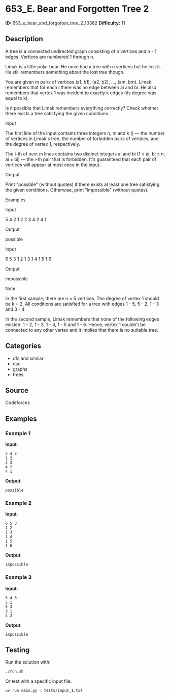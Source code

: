 # 653_E. Bear and Forgotten Tree 2

**ID:** 653_e_bear_and_forgotten_tree_2_10362
**Difficulty:** 11

## Description

A tree is a connected undirected graph consisting of n vertices and n - 1 edges. Vertices are numbered 1 through n.

Limak is a little polar bear. He once had a tree with n vertices but he lost it. He still remembers something about the lost tree though.

You are given m pairs of vertices (a1, b1), (a2, b2), ..., (am, bm). Limak remembers that for each i there was no edge between ai and bi. He also remembers that vertex 1 was incident to exactly k edges (its degree was equal to k).

Is it possible that Limak remembers everything correctly? Check whether there exists a tree satisfying the given conditions.

Input

The first line of the input contains three integers n, m and k (<image>) — the number of vertices in Limak's tree, the number of forbidden pairs of vertices, and the degree of vertex 1, respectively.

The i-th of next m lines contains two distinct integers ai and bi (1 ≤ ai, bi ≤ n, ai ≠ bi) — the i-th pair that is forbidden. It's guaranteed that each pair of vertices will appear at most once in the input.

Output

Print "possible" (without quotes) if there exists at least one tree satisfying the given conditions. Otherwise, print "impossible" (without quotes).

Examples

Input

5 4 2
1 2
2 3
4 2
4 1


Output

possible


Input

6 5 3
1 2
1 3
1 4
1 5
1 6


Output

impossible

Note

In the first sample, there are n = 5 vertices. The degree of vertex 1 should be k = 2. All conditions are satisfied for a tree with edges 1 - 5, 5 - 2, 1 - 3 and 3 - 4.

In the second sample, Limak remembers that none of the following edges existed: 1 - 2, 1 - 3, 1 - 4, 1 - 5 and 1 - 6. Hence, vertex 1 couldn't be connected to any other vertex and it implies that there is no suitable tree.

## Categories

- dfs and similar
- dsu
- graphs
- trees

## Source

Codeforces

## Examples

### Example 1

**Input**:
```
5 4 2
1 2
2 3
4 2
4 1
```

**Output**:
```
possible
```

### Example 2

**Input**:
```
6 5 3
1 2
1 3
1 4
1 5
1 6
```

**Output**:
```
impossible
```

### Example 3

**Input**:
```
5 4 3
5 1
5 3
3 1
4 2
```

**Output**:
```
impossible
```


## Testing

Run the solution with:

```bash
./run.sh
```

Or test with a specific input file:

```bash
uv run main.py < tests/input_1.txt
```
